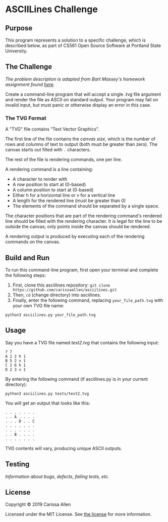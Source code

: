 # ASCIILines Challenge

## Purpose
This program represents a solution to a specific challenge, which is described below, as part of CS561 Open Source Software at Portland State University.

## The Challenge
_The problem description is adapted from Bart Massey's homework assignment found [here](https://moodle.cs.pdx.edu/mod/assign/view.php?id=114)._

Create a command-line program that will accept a single .tvg file argument and render the file as ASCII on standard output. Your program may fail on invalid input, but must panic or otherwise display an error in this case.

### The TVG Format
A "TVG" file contains "Text Vector Graphics".

The first line of the file contains the _canvas size_, which is the number of rows and columns of text to output (both must be greater than zero). The canvas starts out filled with `.` characters.

The rest of the file is rendering commands, one per line.

A rendering command is a line containing:

* A character to render with
* A row position to start at (0-based)
* A column position to start at (0-based)
* Either h for a horizontal line or v for a vertical line
* A length for the rendered line (must be greater than 0)
* The elements of the command should be separated by a single space.

The character positions that are part of the rendering command's rendered line should be filled with the rendering character. It is legal for the line to be outside the canvas; only points inside the canvas should be rendered.

A rendering output is produced by executing each of the rendering commands on the canvas. 

## Build and Run 
To run this command-line program, first open your terminal and complete the following steps:
1. First, clone this asciilines repository: `git clone https://github.com/carissaallen/asciilines.git`
2. Then, `cd` (change directory) into asciilines.
3. Finally, enter the following command, replacing `your_file_path.tvg` with your own TVG file name:
```
python3 asciilines.py your_file_path.tvg
```

## Usage
Say you have a TVG file named _test2.tvg_ that contains the following input:
```
7 7
A 1 2 h 1
B 5 2 v 1
C 2 6 h 1
D 2 3 v 1
```

By entering the following command (if asciilines.py is in your current directory):
```
python3 asciilines.py tests/test2.tvg
```

You will get an output that looks like this:
```
. . . . . . .
. . A . . . .
. . . D . . C
. . . . . . .
. . . . . . .
. . B . . . .
. . . . . . .
```

TVG contents will vary, producing unique ASCII outputs.

## Testing
_Information about bugs, defects, failing tests, etc._

## License
Copyright &copy; 2019 Carissa Allen

Licensed under the MIT License. See [the license](/LICENSE) for more information.

